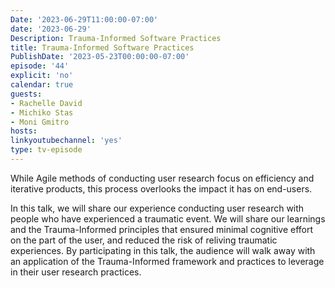 ```yaml
---
Date: '2023-06-29T11:00:00-07:00'
date: '2023-06-29'
Description: Trauma-Informed Software Practices
title: Trauma-Informed Software Practices
PublishDate: '2023-05-23T00:00:00-07:00'
episode: '44'
explicit: 'no'
calendar: true
guests:
- Rachelle David 
- Michiko Stas
- Moni Gmitro
hosts:
linkyoutubechannel: 'yes'
type: tv-episode
---
```


While Agile methods of conducting user research focus on efficiency and iterative products, this process overlooks the impact it has on end-users. 

In this talk, we will share our experience conducting user research with people who have experienced a traumatic event. We will share our learnings and the Trauma-Informed principles that ensured minimal cognitive effort on the part of the user, and reduced the risk of reliving traumatic experiences. By participating in this talk, the audience will walk away with an application of the Trauma-Informed framework and practices to leverage in their user research practices.